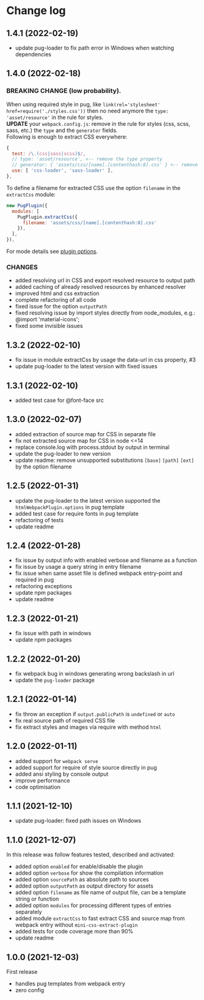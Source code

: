# Change log

## 1.4.1 (2022-02-19)
- update pug-loader to fix path error in Windows when watching dependencies 

## 1.4.0 (2022-02-18)

### BREAKING CHANGE (low probability).
When using required style in pug, like `link(rel='stylesheet' href=require('./styles.css'))` then no need anymore the `type: 'asset/resource'` in the rule for styles.\
**UPDATE** your `webpack.config.js`: remove in the rule for styles (css, scss, sass, etc.) the `type` and the `generator` fields.\
Following is enough to extract CSS everywhere:
```js
{
  test: /\.(css|sass|scss)$/,
  // type: 'asset/resource', <-- remove the type property
  // generator: { 'assets/css/[name].[contenthash:8].css' } <-- remove the generator property
  use: [ 'css-loader', 'sass-loader' ],
},
```

To define a filename for extracted CSS use the option `filename` in the `extractCss` module:
```js
new PugPlugin({
  modules: [
    PugPlugin.extractCss({
      filename: 'assets/css/[name].[contenthash:8].css'
    }),
  ],
}),
```
For mode details see [plugin options](https://github.com/webdiscus/pug-plugin#plugin-options).

### CHANGES
- added resolving url in CSS and export resolved resource to output path 
- added caching of already resolved resources by enhanced resolver
- improved html and css extraction
- complete refactoring of all code
- fixed issue for the option `outputPath`
- fixed resolving issue by import styles directly from node_modules, e.g.: @import 'material-icons';
- fixed some invisible issues

## 1.3.2 (2022-02-10)
- fix issue in module extractCss by usage the data-url in css property, #3
- update pug-loader to the latest version with fixed issues

## 1.3.1 (2022-02-10)
- added test case for @font-face src

## 1.3.0 (2022-02-07)
- added extraction of source map for CSS in separate file
- fix not extracted source map for CSS in node <=14
- replace console.log with process.stdout by output in terminal
- update the pug-loader to new version
- update readme: remove unsupported substitutions `[base]` `[path]` `[ext]` by the option filename 

## 1.2.5 (2022-01-31)
- update the pug-loader to the latest version supported the `htmlWebpackPlugin.options` in pug template
- added test case for require fonts in pug template
- refactoring of tests
- update readme

## 1.2.4 (2022-01-28)
- fix issue by output info with enabled verbose and filename as a function
- fix issue by usage a query string in entry filename
- fix issue when same asset file is defined webpack entry-point and required in pug
- refactoring exceptions
- update npm packages
- update readme

## 1.2.3 (2022-01-21)
- fix issue with path in windows
- update npm packages

## 1.2.2 (2022-01-20)
- fix webpack bug in windows generating wrong backslash in url
- update the `pug-loader` package

## 1.2.1 (2022-01-14)
- fix throw an exception if `output.publicPath` is `undefined` or `auto`
- fix real source path of required CSS file
- fix extract styles and images via require with method `html`

## 1.2.0 (2022-01-11)
- added support for `webpack serve`
- added support for require of style source directly in pug
- added ansi styling by console output
- improve performance
- code optimisation

## 1.1.1 (2021-12-10)
- update pug-loader: fixed path issues on Windows 

## 1.1.0 (2021-12-07)
In this release was follow features tested, described and activated:
- added option `enabled` for enable/disable the plugin
- added option `verbose` for show the compilation information
- added option `sourcePath` as absolute path to sources
- added option `outputPath` as output directory for assets
- added option `filename` as file name of output file, can be a template string or function 
- added option `modules` for processing different types of entries separately
- added module `extractCss` to fast extract CSS and source map from webpack entry without `mini-css-extract-plugin`
- added tests for code coverage more than 90%
- update readme

## 1.0.0 (2021-12-03)
First release
- handles pug templates from webpack entry
- zero config
